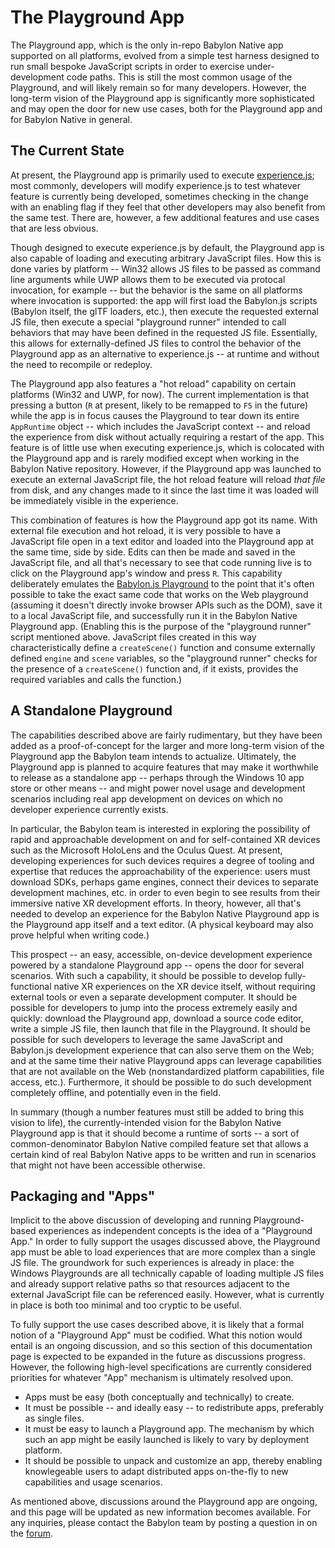 # The Playground App

The Playground app, which is the only in-repo Babylon Native app supported 
on all platforms, evolved from a simple test harness designed to run 
small bespoke JavaScript scripts in order to exercise under-development
code paths. This is still the most common usage of the Playground, and 
will likely remain so for many developers. However, the long-term vision
of the Playground app is significantly more sophisticated and may open the
door for new use cases, both for the Playground app and for Babylon Native 
in general.

## The Current State

At present, the Playground app is primarily used to execute 
[experience.js](../Apps/Playground/Scripts/experience.js); most commonly, 
developers will modify experience.js to test whatever feature is currently
being developed, sometimes checking in the change with an enabling flag if
they feel that other developers may also benefit from the same test. 
There are, however, a few additional features and use cases that are less 
obvious.

Though designed to execute experience.js by default, the Playground app is 
also capable of loading and executing arbitrary JavaScript files. How this 
is done varies by platform -- Win32 allows JS files to be passed as 
command line arguments while UWP allows them to be executed via protocal 
invocation, for example -- but the behavior is the same on all platforms
where invocation is supported: the app will first load the Babylon.js 
scripts (Babylon itself, the glTF loaders, etc.), then execute the 
requested external JS file, then execute a special "playground runner" 
intended to call behaviors that may have been defined in the requested JS
file. Essentially, this allows for externally-defined JS files to control 
the behavior of the Playground app as an alternative to experience.js --
at runtime and without the need to recompile or redeploy.

The Playground app also features a "hot reload" capability on certain
platforms (Win32 and UWP, for now). The current implementation is that 
pressing a button (`R` at present, likely to be remapped to `F5` in the 
future) while the app is in focus causes the Playground to tear down 
its entire `AppRuntime` object -- which includes the JavaScript context -- 
and reload the experience from disk without actually requiring a restart of
the app. This feature is of little use when executing experience.js, which 
is colocated with the Playground app and is rarely modified except when 
working in the Babylon Native repository. However, if the Playground app
was launched to execute an external JavaScript file, the hot reload feature
will reload _that file_ from disk, and any changes made to it since the last
time it was loaded will be immediately visible in the experience.

This combination of features is how the Playground app got its name. With
external file execution and hot reload, it is very possible to have a 
JavaScript file open in a text editor and loaded into the Playground app 
at the same time, side by side. Edits can then be made and saved in the
JavaScript file, and all that's necessary to see that code running live is
to click on the Playground app's window and press `R`. This capability 
deliberately emulates the 
[Babylon.js Playground](https://playground.babylonjs.com/) to the point that
it's often possible to take the exact same code that works on the Web
playground (assuming it doesn't directly invoke browser APIs such as the 
DOM), save it to a local JavaScript file, and successfully run it in the 
Babylon Native Playground app. (Enabling this is the purpose of the 
"playground runner" script mentioned above. JavaScript files created in
this way characteristically define a `createScene()` function and consume
externally defined `engine` and `scene` variables, so the "playground 
runner" checks for the presence of a `createScene()` function and, if it 
exists, provides the required variables and calls the function.)

## A Standalone Playground

The capabilities described above are fairly rudimentary, but they have been 
added as a proof-of-concept for the larger and more long-term vision of the 
Playground app the Babylon team intends to actualize. Ultimately, the 
Playground app is planned to acquire features that may make it worthwhile
to release as a standalone app -- perhaps through the Windows 10 app store 
or other means -- and might power novel usage and development scenarios 
including real app development on devices on which no developer experience 
currently exists.

In particular, the Babylon team is interested in exploring the possibility 
of rapid and approachable development on and for self-contained XR devices
such as the Microsoft HoloLens and the Oculus Quest. At present, developing 
experiences for such devices requires a degree of tooling and expertise 
that reduces the approachability of the experience: users must download 
SDKs, perhaps game engines, connect their devices to separate development
machines, etc. in order to even begin to see results from their immersive
native XR development efforts. In theory, however, all that's needed to 
develop an experience for the Babylon Native Playground app is the 
Playground app itself and a text editor. (A physical keyboard may also 
prove helpful when writing code.)

This prospect -- an easy, accessible, on-device development experience 
powered by a standalone Playground app -- opens the door for several 
scenarios. With such a capability, it should be possible to develop
fully-functional native XR experiences on the XR device itself, without 
requiring external tools or even a separate development computer. It 
should be possible for developers to jump into the process extremely 
easily and quickly: download the Playground app, download a source code
editor, write a simple JS file, then launch that file in the Playground.
It should be possible for such developers to leverage the same JavaScript
and Babylon.js development experience that can also serve them on the Web;
and at the same time their native Playground apps can leverage capabilities
that are not available on the Web (nonstandardized platform capabilities, 
file access, etc.). Furthermore, it should be possible to do such 
development completely offline, and potentially even in the field.

In summary (though a number features must still be added to bring this 
vision to life), the currently-intended vision for the Babylon Native 
Playground app is that it should become a runtime of sorts -- a sort of 
common-denominator Babylon Native compiled feature set that allows a 
certain kind of real Babylon Native apps to be written and run in scenarios 
that might not have been accessible otherwise.

## Packaging and "Apps"

Implicit to the above discussion of developing and running Playground-based 
experiences as independent concepts is the idea of a "Playground App." 
In order to fully support the usages discussed above, the Playground app
must be able to load experiences that are more complex than a single JS 
file. The groundwork for such experiences is already in place: the 
Windows Playgrounds are all technically capable of loading multiple
JS files and already support relative paths so that resources adjacent to
the external JavaScript file can be referenced easily. However, what is
currently in place is both too minimal and too cryptic to be useful.

To fully support the use cases described above, it is likely that a formal
notion of a "Playground App" must be codified. What this notion would 
entail is an ongoing discussion, and so this section of this documentation 
page is expected to be expanded in the future as discussions progress.
However, the following high-level specifications are currently considered
priorities for whatever "App" mechanism is ultimately resolved upon.

- Apps must be easy (both conceptually and technically) to create.
- It must be possible -- and ideally easy -- to redistribute apps, 
    preferably as single files.
- It must be easy to launch a Playground app. The mechanism by which such 
    an app might be easily launched is likely to vary by deployment 
    platform.
- It should be possible to unpack and customize an app, thereby enabling 
    knowlegeable users to adapt distributed apps on-the-fly to new 
    capabilities and usage scenarios.

As mentioned above, discussions around the Playground app are ongoing, and
this page will be updated as new information becomes available. For any 
inquiries, please contact the Babylon team by posting a question in on the 
[forum](https://forum.babylonjs.com/).
